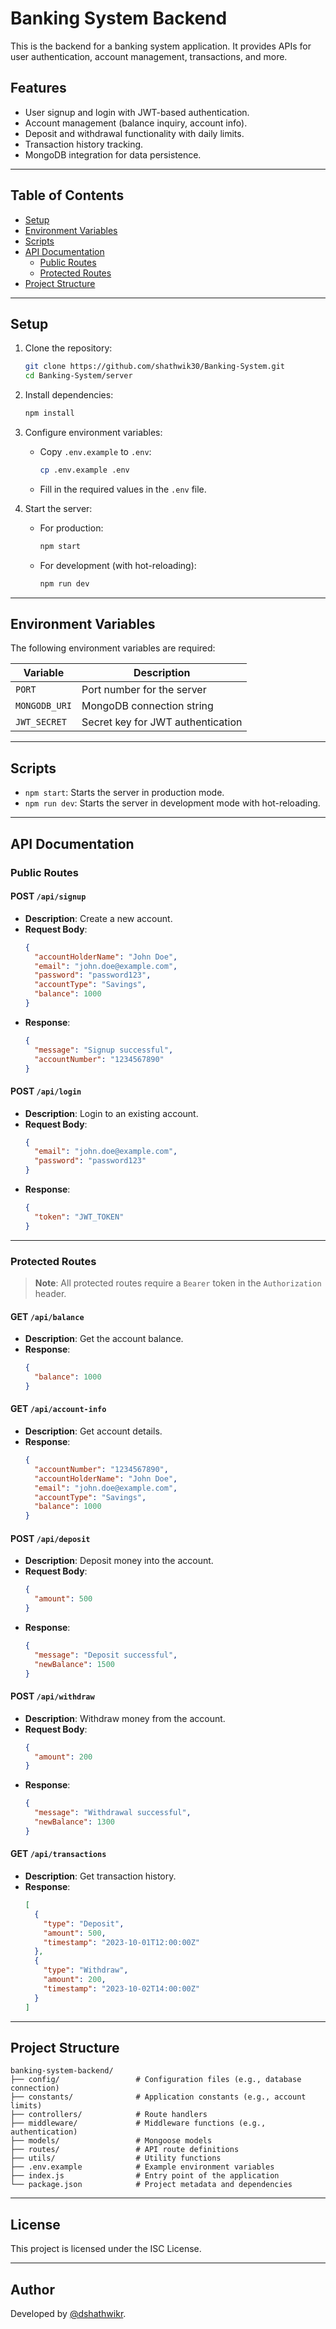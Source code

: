 # Banking System Backend

This is the backend for a banking system application. It provides APIs for user authentication, account management, transactions, and more.

## Features

- User signup and login with JWT-based authentication.
- Account management (balance inquiry, account info).
- Deposit and withdrawal functionality with daily limits.
- Transaction history tracking.
- MongoDB integration for data persistence.

---

## Table of Contents

- [Setup](#setup)
- [Environment Variables](#environment-variables)
- [Scripts](#scripts)
- [API Documentation](#api-documentation)
  - [Public Routes](#public-routes)
  - [Protected Routes](#protected-routes)
- [Project Structure](#project-structure)

---

## Setup

1. Clone the repository:
   ```bash
   git clone https://github.com/shathwik30/Banking-System.git
   cd Banking-System/server
   ```

2. Install dependencies:
   ```bash
   npm install
   ```

3. Configure environment variables:
   - Copy `.env.example` to `.env`:
     ```bash
     cp .env.example .env
     ```
   - Fill in the required values in the `.env` file.

4. Start the server:
   - For production:
     ```bash
     npm start
     ```
   - For development (with hot-reloading):
     ```bash
     npm run dev
     ```

---

## Environment Variables

The following environment variables are required:

| Variable      | Description                          |
|---------------|--------------------------------------|
| `PORT`        | Port number for the server          |
| `MONGODB_URI` | MongoDB connection string           |
| `JWT_SECRET`  | Secret key for JWT authentication   |

---

## Scripts

- `npm start`: Starts the server in production mode.
- `npm run dev`: Starts the server in development mode with hot-reloading.

---

## API Documentation

### Public Routes

#### **POST** `/api/signup`

- **Description**: Create a new account.
- **Request Body**:
  ```json
  {
    "accountHolderName": "John Doe",
    "email": "john.doe@example.com",
    "password": "password123",
    "accountType": "Savings",
    "balance": 1000
  }
  ```
- **Response**:
  ```json
  {
    "message": "Signup successful",
    "accountNumber": "1234567890"
  }
  ```

#### **POST** `/api/login`

- **Description**: Login to an existing account.
- **Request Body**:
  ```json
  {
    "email": "john.doe@example.com",
    "password": "password123"
  }
  ```
- **Response**:
  ```json
  {
    "token": "JWT_TOKEN"
  }
  ```

---

### Protected Routes

> **Note**: All protected routes require a `Bearer` token in the `Authorization` header.

#### **GET** `/api/balance`

- **Description**: Get the account balance.
- **Response**:
  ```json
  {
    "balance": 1000
  }
  ```

#### **GET** `/api/account-info`

- **Description**: Get account details.
- **Response**:
  ```json
  {
    "accountNumber": "1234567890",
    "accountHolderName": "John Doe",
    "email": "john.doe@example.com",
    "accountType": "Savings",
    "balance": 1000
  }
  ```

#### **POST** `/api/deposit`

- **Description**: Deposit money into the account.
- **Request Body**:
  ```json
  {
    "amount": 500
  }
  ```
- **Response**:
  ```json
  {
    "message": "Deposit successful",
    "newBalance": 1500
  }
  ```

#### **POST** `/api/withdraw`

- **Description**: Withdraw money from the account.
- **Request Body**:
  ```json
  {
    "amount": 200
  }
  ```
- **Response**:
  ```json
  {
    "message": "Withdrawal successful",
    "newBalance": 1300
  }
  ```

#### **GET** `/api/transactions`

- **Description**: Get transaction history.
- **Response**:
  ```json
  [
    {
      "type": "Deposit",
      "amount": 500,
      "timestamp": "2023-10-01T12:00:00Z"
    },
    {
      "type": "Withdraw",
      "amount": 200,
      "timestamp": "2023-10-02T14:00:00Z"
    }
  ]
  ```

---

## Project Structure

```
banking-system-backend/
├── config/                 # Configuration files (e.g., database connection)
├── constants/              # Application constants (e.g., account limits)
├── controllers/            # Route handlers
├── middleware/             # Middleware functions (e.g., authentication)
├── models/                 # Mongoose models
├── routes/                 # API route definitions
├── utils/                  # Utility functions
├── .env.example            # Example environment variables
├── index.js                # Entry point of the application
└── package.json            # Project metadata and dependencies
```

---

## License

This project is licensed under the ISC License.

---

## Author

Developed by [@dshathwikr](https://github.com/dshathwikr).

